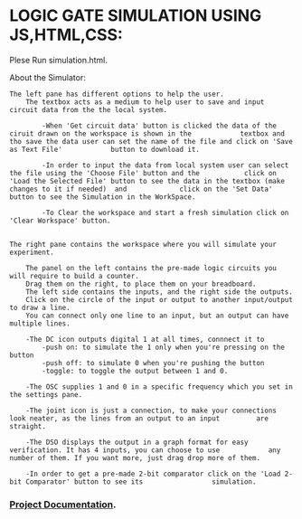 # LOGIC GATE SIMULATION USING JS,HTML,CSS:

Plese Run simulation.html.

About the Simulator:

    The left pane has different options to help the user.
    	The textbox acts as a medium to help user to save and input circuit data from the the local system.

    		-When 'Get circuit data' button is clicked the data of the ciruit drawn on the workspace is shown in the 			textbox and tho save the data user can set the name of the file and click on 'Save as Text File' 			button to download it.

    		-In order to input the data from local system user can select the file using the 'Choose File' button and the 			click on 'Load the Selected File' button to see the data in the textbox (make changes to it if needed)  and 			click on the 'Set Data' button to see the Simulation in the WorkSpace.

    		-To Clear the workspace and start a fresh simulation click on 'Clear Workspace' button. 
        

    The right pane contains the workspace where you will simulate your experiment.

        The panel on the left contains the pre-made logic circuits you will require to build a counter.
        Drag them on the right, to place them on your breadboard.
        The left side contains the inputs, and the right side the outputs.
        Click on the circle of the input or output to another input/output to draw a line.
        You can connect only one line to an input, but an output can have multiple lines.

        -The DC icon outputs digital 1 at all times, connnect it to 
            -push on: to simulate the 1 only when you're pressing on the button
            -push off: to simulate 0 when you're pushing the button
            -toggle: to toggle the output between 1 and 0.

        -The OSC supplies 1 and 0 in a specific frequency which you set in the settings pane.

        -The joint icon is just a connection, to make your connections look neater, as the lines from an output to an input 		are straight.

		-The DSO displays the output in a graph format for easy verification. It has 4 inputs, you can choose to use 			any number of them. If you want more, just drag drop more of them.

		-In order to get a pre-made 2-bit comparator click on the 'Load 2-bit Comparator' button to see its 				simulation.

 ### [Project Documentation](https://gist.github.com/vinaytejab/7d779bf4025abffd1adfa6f8c2d81b31).	
